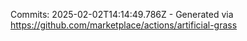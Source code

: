 Commits: 2025-02-02T14:14:49.786Z - Generated via https://github.com/marketplace/actions/artificial-grass
<br>
